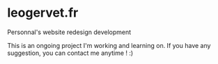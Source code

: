 # leogervet.fr
Personnal's website redesign development

This is an ongoing project I'm working and learning on.
If you have any suggestion, you can contact me anytime ! :)
